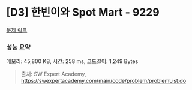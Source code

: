 # [D3] 한빈이와 Spot Mart - 9229 

[문제 링크](https://swexpertacademy.com/main/code/problem/problemDetail.do?contestProbId=AW8Wj7cqbY0DFAXN) 

### 성능 요약

메모리: 45,800 KB, 시간: 258 ms, 코드길이: 1,249 Bytes



> 출처: SW Expert Academy, https://swexpertacademy.com/main/code/problem/problemList.do